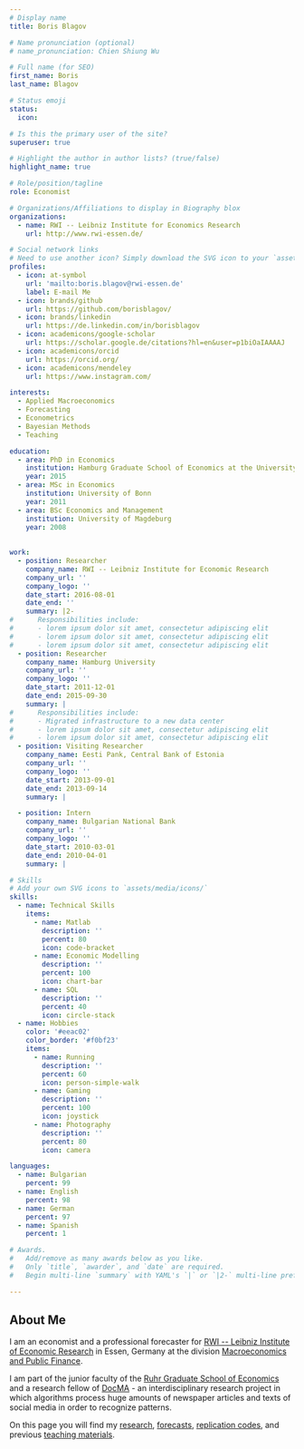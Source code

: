 ```yaml
---
# Display name
title: Boris Blagov

# Name pronunciation (optional)
# name_pronunciation: Chien Shiung Wu

# Full name (for SEO)
first_name: Boris
last_name: Blagov

# Status emoji
status:
  icon: 

# Is this the primary user of the site?
superuser: true

# Highlight the author in author lists? (true/false)
highlight_name: true

# Role/position/tagline
role: Economist

# Organizations/Affiliations to display in Biography blox
organizations:
  - name: RWI -- Leibniz Institute for Economics Research
    url: http://www.rwi-essen.de/

# Social network links
# Need to use another icon? Simply download the SVG icon to your `assets/media/icons/` folder.
profiles:
  - icon: at-symbol
    url: 'mailto:boris.blagov@rwi-essen.de'
    label: E-mail Me
  - icon: brands/github
    url: https://github.com/borisblagov/
  - icon: brands/linkedin
    url: https://de.linkedin.com/in/borisblagov
  - icon: academicons/google-scholar
    url: https://scholar.google.de/citations?hl=en&user=p1biOaIAAAAJ
  - icon: academicons/orcid
    url: https://orcid.org/
  - icon: academicons/mendeley
    url: https://www.instagram.com/

interests:
  - Applied Macroeconomics
  - Forecasting
  - Econometrics
  - Bayesian Methods
  - Teaching

education:
  - area: PhD in Economics
    institution: Hamburg Graduate School of Economics at the University of Hamburg
    year: 2015
  - area: MSc in Economics
    institution: University of Bonn
    year: 2011
  - area: BSc Economics and Management
    institution: University of Magdeburg
    year: 2008
  
    
work:
  - position: Researcher
    company_name: RWI -- Leibniz Institute for Economic Research
    company_url: ''
    company_logo: ''
    date_start: 2016-08-01
    date_end: ''
    summary: |2-
#      Responsibilities include:
#      - lorem ipsum dolor sit amet, consectetur adipiscing elit
#      - lorem ipsum dolor sit amet, consectetur adipiscing elit
#      - lorem ipsum dolor sit amet, consectetur adipiscing elit
  - position: Researcher
    company_name: Hamburg University
    company_url: ''
    company_logo: ''
    date_start: 2011-12-01
    date_end: 2015-09-30
    summary: |
#      Responsibilities include:
#      - Migrated infrastructure to a new data center
#      - lorem ipsum dolor sit amet, consectetur adipiscing elit
#      - lorem ipsum dolor sit amet, consectetur adipiscing elit
  - position: Visiting Researcher 
    company_name: Eesti Pank, Central Bank of Estonia
    company_url: ''
    company_logo: ''
    date_start: 2013-09-01
    date_end: 2013-09-14
    summary: |

  - position: Intern
    company_name: Bulgarian National Bank
    company_url: ''
    company_logo: ''
    date_start: 2010-03-01
    date_end: 2010-04-01
    summary: |

# Skills
# Add your own SVG icons to `assets/media/icons/`
skills:
  - name: Technical Skills
    items:
      - name: Matlab
        description: ''
        percent: 80
        icon: code-bracket
      - name: Economic Modelling
        description: ''
        percent: 100
        icon: chart-bar
      - name: SQL
        description: ''
        percent: 40
        icon: circle-stack
  - name: Hobbies
    color: '#eeac02'
    color_border: '#f0bf23'
    items:
      - name: Running
        description: ''
        percent: 60
        icon: person-simple-walk
      - name: Gaming
        description: ''
        percent: 100
        icon: joystick
      - name: Photography
        description: ''
        percent: 80
        icon: camera

languages:
  - name: Bulgarian
    percent: 99
  - name: English
    percent: 98
  - name: German 
    percent: 97
  - name: Spanish
    percent: 1

# Awards.
#   Add/remove as many awards below as you like.
#   Only `title`, `awarder`, and `date` are required.
#   Begin multi-line `summary` with YAML's `|` or `|2-` multi-line prefix and indent 2 spaces below.

---
```


## About Me

I am an economist and a professional forecaster for [RWI -- Leibniz Institute of Economic Research](http://en.rwi-essen.de/)  in Essen, Germany at the division [Macroeconomics and Public Finance](http://en.rwi-essen.de/forschung-und-beratung/wachstum-konjunktur-oeffentliche-finanzen/).

I am part of the junior faculty of the [Ruhr Graduate School of Economics](http://rgs-econ.org/) and a research fellow of [DocMA](https://docma.tu-dortmund.de/team/research-fellows/) - an interdisciplinary research project in which algorithms process huge amounts of newspaper articles and texts of social media in order to recognize patterns.

On this page you will find my [research](/#papers), [forecasts](/#forecasts), [replication codes](/#publications), and previous [teaching materials](#teaching).